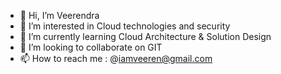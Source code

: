 - 👋 Hi, I’m Veerendra
- 👀 I’m interested in Cloud technologies and security
- 🌱 I’m currently learning Cloud Architecture & Solution Design
- 💞️ I’m looking to collaborate on GIT
- 📫 How to reach me : @iamveeren@gmail.com

<!---
peketiv/peketiv is a ✨ special ✨ repository because its `README.md` (this file) appears on your GitHub profile.
You can click the Preview link to take a look at your changes.
--->
